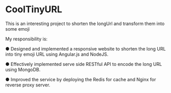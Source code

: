 # CoolTinyURL

This is an interesting project to shorten the longUrl and transform them into some emoji

My responsibility is:

● Designed and implemented a responsive website to shorten the long URL into tiny emoji URL using Angular.js and NodeJS.

● Effectively implemented serve side RESTful API to encode the long URL using MongoDB.

● Improved the service by deploying the Redis for cache and Nginx for reverse proxy server.
